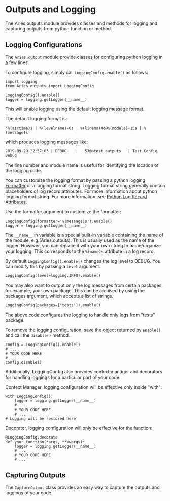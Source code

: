 # Outputs and Logging
The Aries outputs module provides classes and methods for logging and capturing outputs from python function or method. 

## Logging Configurations
The `Aries.output` module provide classes for configuring python logging in a few lines.

To configure logging, simply call `LoggingConfig.enable()` as follows:
```
import logging
from Aries.outputs import LoggingConfig

LoggingConfig().enable()
logger = logging.getLogger(__name__)
```
This will enable logging using the default logging message format.

The default logging format is:
```
'%(asctime)s | %(levelname)-8s | %(lineno)4d@%(module)-15s | %(message)s'
```
which produces logging messages like:
```
2019-09-29 22:57:03 | DEBUG    |   53@atest_outputs   | Test Config Debug
```
The line number and module name is useful for identifying the location of the logging code.

You can customize the logging format by passing a python logging [Formatter](https://docs.python.org/3/library/logging.html#formatter-objects) or a logging format string.
Logging format string generally contain placeholders of log record attributes. For more information about python logging format string. For more information, see [Python Log Record Attributes](https://docs.python.org/3/library/logging.html#logrecord-attributes).

Use the formatter argument to customize the formatter:
```
LoggingConfig(formatter='%(message)s').enable()
logger = logging.getLogger(__name__)
```

The `__name__` in variable is a special built-in variable containing the name of the module, e.g.(Aries.outputs). This is usually used as the name of the logger. However, you can replace it with your own string to name/organize your logging. This corresponds to the `%(name)s` attribute in a log record.

By default `LoggingConfig().enable()` changes the log level to DEBUG. You can modify this by passing a `level` argument.
```
LoggingConfig(level=logging.INFO).enable()
```

You may also want to output only the log messages from certain packages, for example, your own package. This can be archived by using the packages argument, which accepts a list of strings.
```
LoggingConfig(packages=["tests"]).enable()
```
The above code configures the logging to handle only logs from "tests" package.

To remove the logging configuration, save the object returned by `enable()` and call the `disable()` method.
```
config = LoggingConfig().enable()
# ...
# YOUR CODE HERE
# ...
config.disable()
```

Additionally, LoggingConfig also provides context manager and decorators for handling loggings for a particular part of your code.

Context Manager, logging configuration will be effective only inside "with":
```
with LoggingConfig():
    logger = logging.getLogger(__name__)
    # ...
    # YOUR CODE HERE
    # ...
# Logging will be restored here
```

Decorator, logging configuration will only be effective for the function:
```
@LoggingConfig.decorate
def your_function(*args, **kwargs):
    logger = logging.getLogger(__name__)
    # ...
    # YOUR CODE HERE
    # ...
```

## Capturing Outputs
The `CaptureOutput` class provides an easy way to capture the outputs and loggings of your code.
